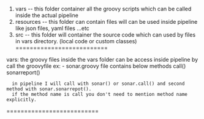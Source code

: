 1. vars -- this folder container all the groovy scripts which can be called inside the actual pipeline
2. resources -- this folder can contain files will can be used inside pipeline like json files, yaml files ...etc
3. src -- this folder will container the source code which can used by files in vars directory. (local code or custom classes)
==========================

vars:
  the groovy files inside the vars folder can be access inside pipeline by call the groovyfile
  ex: -
     sonar.groovy file contains below methods
     call()
     sonarreport()
        
      in pipeline I will call with sonar() or sonar.call() and second method with sonar.sonarrepot().
      if the method name is call you don't need to mention method name explicitly.
 ==========================
 
